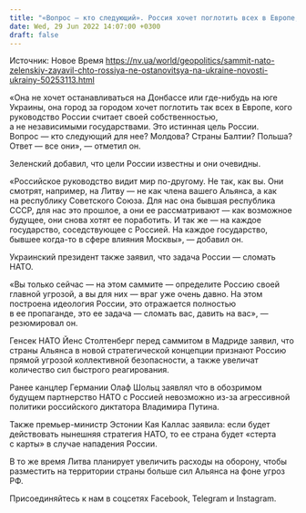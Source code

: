 ```yaml
---
title: "«Вопрос — кто следующий». Россия хочет поглотить всех в Европе, кого считает своей собственностью — Зеленский"
date: Wed, 29 Jun 2022 14:07:00 +0300
draft: false
---
```

Источник: Новое Время https://nv.ua/world/geopolitics/sammit-nato-zelenskiy-zayavil-chto-rossiya-ne-ostanovitsya-na-ukraine-novosti-ukrainy-50253113.html


«Она не хочет останавливаться на Донбассе или где-нибудь на юге Украины, она город за городом хочет поглотить так всех в Европе, кого руководство России считает своей собственностью, а не независимыми государствами. Это истинная цель России. Вопрос — кто следующий для нее? Молдова? Страны Балтии? Польша? Ответ — все они», — отметил он.

Зеленский добавил, что цели России известны и они очевидны.

«Российское руководство видит мир по-другому. Не так, как вы. Они смотрят, например, на Литву — не как члена вашего Альянса, а как на республику Советского Союза. Для нас она бывшая республика СССР, для нас это прошлое, а они ее рассматривают — как возможное будущее, они снова хотят ее поработить. И так же — на каждое государство, соседствующее с Россией. На каждое государство, бывшее когда-то в сфере влияния Москвы», — добавил он.

Украинский президент также заявил, что задача России — сломать НАТО.

«Вы только сейчас — на этом саммите — определите Россию своей главной угрозой, а вы для них — враг уже очень давно. На этом построена идеология России, это отражается полностью в ее пропаганде, это ее задача — сломать вас, давить на вас», — резюмировал он.

Генсек НАТО Йенс Столтенберг перед саммитом в Мадриде заявил, что страны Альянса в новой стратегической концепции признают Россию прямой угрозой коллективной безопасности, а также увеличат количество сил быстрого реагирования.

Ранее канцлер Германии Олаф Шольц заявлял что в обозримом будущем партнерство НАТО с Россией невозможно из-за агрессивной политики российского диктатора Владимира Путина.

Также премьер-министр Эстонии Кая Каллас заявила: если будет действовать нынешняя стратегия НАТО, то ее страна будет «стерта с карты» в случае нападения России.

В то же время Литва планирует увеличить расходы на оборону, чтобы разместить на территории страны больше сил Альянса на фоне угроз РФ.

Присоединяйтесь к нам в соцсетях Facebook, Telegram и Instagram.
